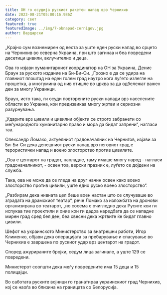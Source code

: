 ```yaml
---
title: ОН го осудија рускиот ракетен напад врз Чернихив
date: 2023-08-21T05:00:16.986Z
category: свет
featured: true
featuredImage: ../img/7-obnapad-cernigov.jpg
author: Вардарски
---
```

„Крајно сум вознемирен од веста за уште еден руски напад во срцето на Чернихив во северна Украина, при што загинаа и беа повредени десетици цивили, вклучително и деца.

Ова го изјави хуманитарниот координатор на ОН за Украина, Денис Браун за руското издание на Би-Би-Си. „Грозно е да се удира на главниот плоштад на еден голем град наутро кога луѓето излегле на прошетка, а многумина од нив отишле во црква за да одбележат важен ден за многу Украинци.

Браун, исто така, ги осуди повторените руски напади врз населените области во Украина, кои предизвикаа многу жртви и сериозни разурнувања.

„Ударите врз цивили и цивилни објекти се строго забранети со меѓународното хуманитарно право и мора да бидат запрени“, нагласи таа.

Олександр Ломако, актуелниот градоначалник на Чернигов, изјави за Би-Би-Си дека денешниот руски напад врз неговиот град е терористички напад и воено злосторство против цивилите.

„Ова е центарот на градот, напладне, таму имаше многу народ - нагласи градоначалникот, - освен тоа, верски празник е, луѓето се дојдени на служба.

Така, ова не може да се гледа на друг начин освен како воено злосторство против цивили, уште едно руско воено злосторство“.

„Разбирам дека нивната цел беше воен настан што се случуваше во зградата на драмскиот театар“, рече Ломако за изложбата на дронови организирана во театарот, „но сосема е очигледно дека Русите кои ги испукаа тие проектили и оние кои ги дадоа наредбата да се нападне мирен град сред бел ден, беа свесни дека жртвите ќе бидат главно цивили.

Шефот на украинското Министерство за внатрешни работи, Игор Клименко, објави дека операцијата за пребарување и спасување во Чернихив е завршена по рускиот удар врз центарот на градот.

Според ажурираните бројки, седум лица загинале, а уште 129 се повредени.

Министерот соопшти дека меѓу повредените има 15 деца и 15 полицајци.

Во саботата руските војници го гранатираа украинскиот град Чернихив, кој се наоѓа во близина на границата со Белорусија.